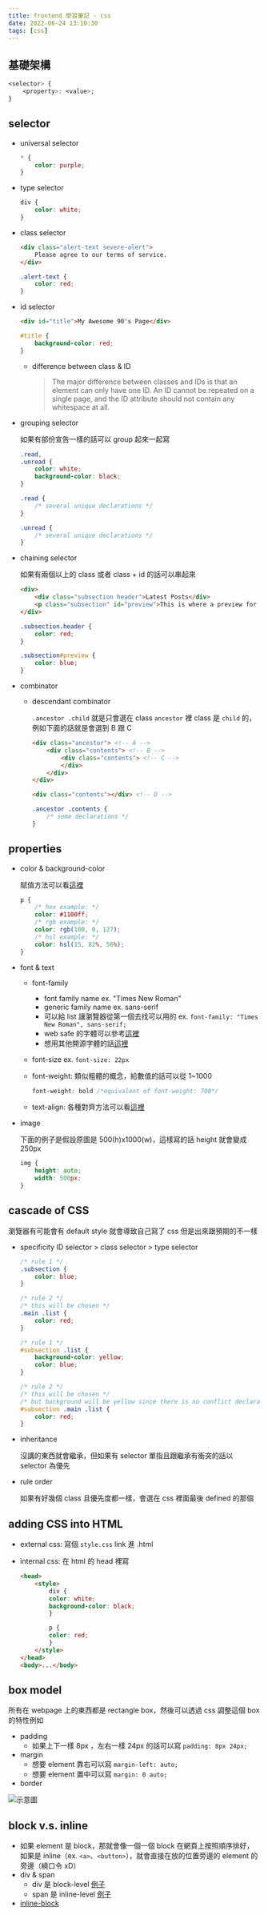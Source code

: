 ```yaml
---
title: frontend 學習筆記 - css
date: 2022-06-24 13:10:30
tags: [css]
---
```


## 基礎架構

```css
<selector> {
    <property>: <value>;
}
```

## selector

- universal selector

    ```css
    * {
        color: purple;
    }
    ```

- type selector

    ```css
    div {
        color: white;
    }
    ```

- class selector

    ```html
    <div class="alert-text severe-alert">
        Please agree to our terms of service.
    </div>
    ```

    ```css
    .alert-text {
        color: red;
    }
    ```

- id selector

    ```html
    <div id="title">My Awesome 90's Page</div>
    ```

    ```css
    #title {
        background-color: red;
    }
    ```

  - difference between class & ID
    > The major difference between classes and IDs is that an element can only have one ID. An ID cannot be repeated on a single page, and the ID attribute should not contain any whitespace at all.

- grouping selector

    如果有部份宣告一樣的話可以 group 起來一起寫

    ```css
    .read,
    .unread {
        color: white;
        background-color: black;
    }

    .read {
        /* several unique declarations */
    }

    .unread {
        /* several unique declarations */
    }
    ```

- chaining selector

    如果有兩個以上的 class 或者 class + id 的話可以串起來

    ```html
    <div>
        <div class="subsection header">Latest Posts</div>
        <p class="subsection" id="preview">This is where a preview for a post might go.</p>
    </div>
    ```

    ```css
    .subsection.header {
        color: red;
    }

    .subsection#preview {
        color: blue;
    }
    ```

- combinator

  - descendant combinator

    `.ancestor .child` 就是只會選在 class `ancestor` 裡 class 是 `child` 的，例如下面的話就是會選到 B 跟 C

    ```html
    <div class="ancestor"> <!-- A -->
        <div class="contents"> <!-- B -->
            <div class="contents"> <!-- C -->
            </div>
        </div>
    </div>

    <div class="contents"></div> <!-- D -->
    ```

    ```css
    .ancestor .contents {
        /* some declarations */
    }
    ```

## properties

- color & background-color

    賦值方法可以看[這裡](https://www.w3schools.com/cssref/css_colors_legal.asp)

    ```css
    p {
        /* hex example: */
        color: #1100ff;
        /* rgb example: */
        color: rgb(100, 0, 127);
        /* hsl example: */
        color: hsl(15, 82%, 56%);
    }
    ```

- font & text
  - font-family
    - font family name ex. "Times New Roman"
    - generic family name ex. sans-serif
    - 可以給 list 讓瀏覽器從第一個去找可以用的 ex. `font-family: "Times New Roman", sans-serif;`
    - web safe 的字體可以參考[這裡](https://www.w3schools.com/cssref/css_websafe_fonts.asp)
    - 想用其他開源字體的話[這裡](https://www.bitdegree.org/learn/font-family-css#how-to-use-a-downloaded-font)
  - font-size ex. `font-size: 22px`
  - font-weight: 類似粗體的概念，給數值的話可以從 1~1000

    ```css
    font-weight: bold /*equivalent of font-weight: 700*/
    ```

  - text-align: 各種對齊方法可以看[這裡](https://developer.mozilla.org/zh-CN/docs/Web/CSS/text-align)

- image
  
  下面的例子是假設原圖是 500(h)x1000(w)，這樣寫的話 height 就會變成 250px

    ```css
    img {
        height: auto;
        width: 500px;
    }
    ```

## cascade of CSS

瀏覽器有可能會有 default style 就會導致自己寫了 css 但是出來跟預期的不一樣

- specificity
  ID selector > class selector > type selector

    ```css
    /* rule 1 */
    .subsection {
        color: blue;
    }

    /* rule 2 */
    /* this will be chosen */
    .main .list {
        color: red;
    }
    ```

    ```css
    /* rule 1 */
    #subsection .list {
        background-color: yellow;
        color: blue;
    }

    /* rule 2 */
    /* this will be chosen */
    /* but background will be yellow since there is no conflict declaration for it*/
    #subsection .main .list {
        color: red;
    }
    ```

- inheritance

    沒講的東西就會繼承，但如果有 selector 單指且跟繼承有衝突的話以 selector 為優先

- rule order

    如果有好幾個 class 且優先度都一樣，會選在 css 裡面最後 defined 的那個

## adding CSS into HTML

- external css: 寫個 `style.css` link 進 .html
- internal css: 在 html 的 head 裡寫

    ```html
    <head>
        <style>
            div {
            color: white;
            background-color: black;
            }

            p {
            color: red;
            }
        </style>
    </head>
    <body>...</body>
    ```

## box model

所有在 webpage 上的東西都是 rectangle box，然後可以透過 css 調整這個 box 的特性例如

- padding
  - 如果上下一樣 8px ，左右一樣 24px 的話可以寫 `padding: 8px 24px;`
- margin
  - 想要 element 靠右可以寫 `margin-left: auto;`
  - 想要 element 置中可以寫 `margin: 0 auto;`
- border

![示意圖](https://i.imgur.com/twaMAWQ.png)

## block v.s. inline

- 如果 element 是 block，那就會像一個一個 block 在網頁上按照順序排好，如果是 inline（ex. `<a>`、`<button>`），就會直接在放的位置旁邊的 element 的旁邊（繞口令 xD）
- div & span
  - div 是 block-level [例子](https://codepen.io/TheOdinProjectExamples/pen/KKXXbwR)
  - span 是 inline-level [例子](https://codepen.io/TheOdinProjectExamples/pen/abLLPor)
- [inline-block](https://www.digitalocean.com/community/tutorials/css-display-inline-vs-inline-block)
